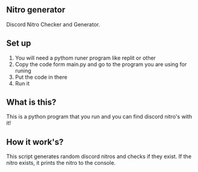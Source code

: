 ## Nitro generator
Discord Nitro Checker and Generator.

## Set up
1. You will need a pythom runer program like replit or other
2. Copy the code form main.py and go to the program you are using for runing
3. Put the code in there
4. Run it

## What is this?
This is a python program that you run and you can find discord nitro's with it!

## How it work's?
This script generates random discord nitros and checks if they exist. If the nitro exists, it prints the nitro to the console.
